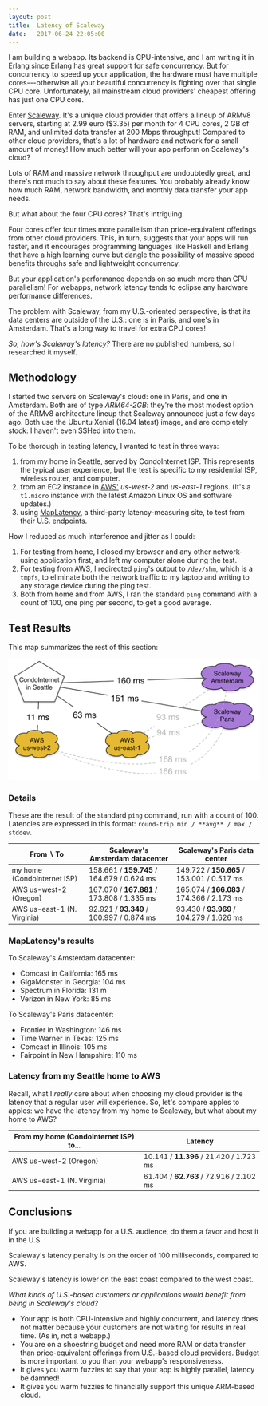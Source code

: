 ```yaml
---
layout: post
title:  Latency of Scaleway
date:   2017-06-24 22:05:00
---
```

I am building a webapp.
Its backend is CPU-intensive, and I am writing it in Erlang since Erlang has great support for safe concurrency.
But for concurrency to speed up your application, the hardware must have multiple cores---otherwise all your beautiful concurrency is fighting over that single CPU core.
Unfortunately, all mainstream cloud providers' cheapest offering has just one CPU core.

Enter [Scaleway](http://www.scaleway.com).  It's a unique cloud provider that offers a lineup of ARMv8 servers, starting at 2.99 euro ($3.35) per month for 4 CPU cores, 2 GB of RAM, and unlimited data transfer at 200 Mbps throughput!
Compared to other cloud providers, that's a lot of hardware and network for a small amount of money!
How much better will your app perform on Scaleway's cloud?

Lots of RAM and massive network throughput are undoubtedly great, and there's not much to say about these features.
You probably already know how much RAM, network bandwidth, and monthly data transfer your app needs.

But what about the four CPU cores?  That's intriguing.

Four cores offer four times more parallelism than price-equivalent offerings from other cloud providers.
This, in turn, suggests that your apps will run faster, and it encourages programming languages like Haskell and Erlang that have a high learning curve but dangle the possibility of massive speed benefits throughs safe and lightweight concurrency.

But your application's performance depends on so much more than CPU parallelism!
For webapps, network latency tends to eclipse any hardware performance differences.

The problem with Scaleway, from my U.S.-oriented perspective, is that its data centers are outside of the U.S.: one is in Paris, and one's in Amsterdam.
That's a long way to travel for extra CPU cores!

*So, how's Scaleway's latency?*
There are no published numbers, so I researched it myself.

## Methodology

I started two servers on Scaleway's cloud: one in Paris, and one in Amsterdam.
Both are of type _ARM64-2GB_: they're the most modest option of the ARMv8 architecture lineup that Scaleway announced just a few days ago.
Both use the Ubuntu Xenial (16.04 latest) image, and are completely stock: I haven't even SSHed into them.

To be thorough in testing latency, I wanted to test in three ways:

1. from my home in Seattle, served by CondoInternet ISP.  This represents the typical user experience, but the test is specific to my residential ISP, wireless router, and computer.
2. from an EC2 instance in [AWS'](http://aws.amazon.com) _us-west-2_ and _us-east-1_ regions.  (It's a `t1.micro` instance with the latest Amazon Linux OS and software updates.)
3. using [MapLatency](http://maplatency.com), a third-party latency-measuring site, to test from their U.S. endpoints.

How I reduced as much interference and jitter as I could:

1. For testing from home, I closed my browser and any other network-using application first, and left my computer alone during the test.
2. For testing from AWS, I redirected `ping`'s output to `/dev/shm`, which is a `tmpfs`, to eliminate both the network traffic to my laptop and writing to any storage device during the ping test.
3. Both from home and from AWS, I ran the standard `ping` command with a count of 100, one ping per second, to get a good average.

## Test Results

This map summarizes the rest of this section:

![Latency map](/assets/2017-06-24%20latencies.png)

### Details

These are the result of the standard `ping` command, run with a count of 100.
Latencies are expressed in this format: `round-trip min / **avg** / max / stddev`.

From ∖ To                   | Scaleway's Amsterdam datacenter          | Scaleway's Paris data center
--------------------------- | ---------------------------------------- | -------------------------------------
my home (CondoInternet ISP) | 158.661 / **159.745** / 164.679 / 0.624 ms | 149.722 / **150.665** / 153.001 / 0.517 ms
AWS us-west-2 (Oregon)      | 167.070 / **167.881** / 173.808 / 1.335 ms | 165.074 / **166.083** / 174.366 / 2.173 ms
AWS us-east-1 (N. Virginia) | 92.921 / **93.349** / 100.997 / 0.874 ms   | 93.430 / **93.969** / 104.279 / 1.626 ms

### MapLatency's results

To Scaleway's Amsterdam datacenter:

* Comcast in California: 165 ms
* GigaMonster in Georgia: 104 ms
* Spectrum in Florida: 131 m
* Verizon in New York: 85 ms

To Scaleway's Paris datacenter:

* Frontier in Washington: 146 ms
* Time Warner in Texas: 125 ms
* Comcast in Illinois: 105 ms
* Fairpoint in New Hampshire: 110 ms

### Latency from my Seattle home to AWS

Recall, what I _really_ care about when choosing my cloud provider is the latency that a regular user will experience.
So, let's compare apples to apples: we have the latency from my home to Scaleway, but what about my home to AWS?

From my home (CondoInternet ISP) to... | Latency
-------------------------------------- | -------------------------------------
AWS us-west-2 (Oregon)                 | 10.141 / **11.396** / 21.420 / 1.723 ms
AWS us-east-1 (N. Virginia)            | 61.404 / **62.763** / 72.916 / 2.102 ms

## Conclusions

If you are building a webapp for a U.S. audience, do them a favor and host it in the U.S.

Scaleway's latency penalty is on the order of 100 milliseconds, compared to AWS.

Scaleway's latency is lower on the east coast compared to the west coast.

*What kinds of U.S.-based customers or applications would benefit from being in Scaleway's cloud?*

* Your app is both CPU-intensive and highly concurrent, and latency does not matter because your customers are not waiting for results in real time.  (As in, not a webapp.)
* You are on a shoestring budget and need more RAM or data transfer than price-equivalent offerings from U.S.-based cloud providers.  Budget is more important to you than your webapp's responsiveness.
* It gives you warm fuzzies to say that your app is highly parallel, latency be damned!
* It gives you warm fuzzies to financially support this unique ARM-based cloud.

